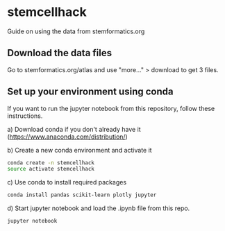 # stemcellhack
Guide on using the data from stemformatics.org

## Download the data files 
Go to stemformatics.org/atlas and use "more..." > download to get 3 files.

## Set up your environment using conda 
If you want to run the jupyter notebook from this repository, follow these instructions.

a) Download conda if you don't already have it (https://www.anaconda.com/distribution/)

b) Create a new conda environment and activate it
```bash
conda create -n stemcellhack
source activate stemcellhack
```
c) Use conda to install required packages
```bash
conda install pandas scikit-learn plotly jupyter
```
d) Start jupyter notebook and load the .ipynb file from this repo.
```bash
jupyter notebook
```


